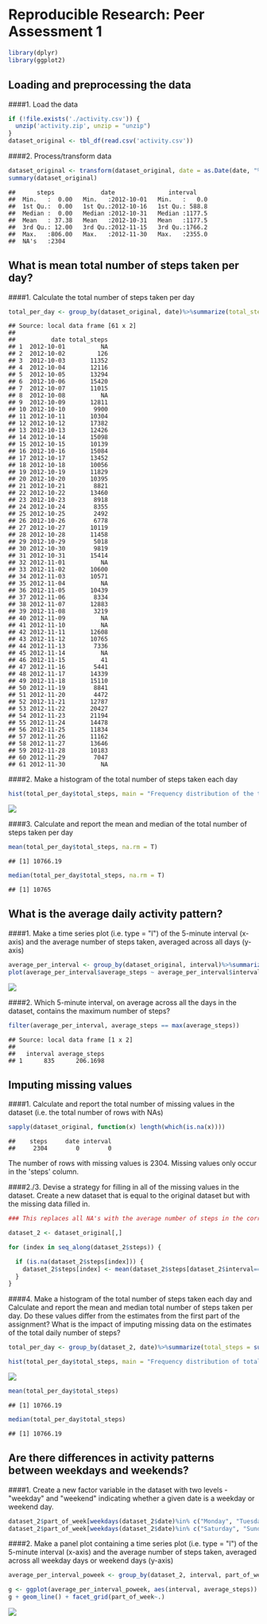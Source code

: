# Reproducible Research: Peer Assessment 1


```r
library(dplyr)
library(ggplot2)
```

## Loading and preprocessing the data

####1. Load the data

```r
if (!file.exists('./activity.csv')) {
  unzip('activity.zip', unzip = "unzip")
}
dataset_original <- tbl_df(read.csv('activity.csv'))
```

####2. Process/transform data

```r
dataset_original <- transform(dataset_original, date = as.Date(date, "%Y-%m-%d"))
summary(dataset_original)
```

```
##      steps             date               interval     
##  Min.   :  0.00   Min.   :2012-10-01   Min.   :   0.0  
##  1st Qu.:  0.00   1st Qu.:2012-10-16   1st Qu.: 588.8  
##  Median :  0.00   Median :2012-10-31   Median :1177.5  
##  Mean   : 37.38   Mean   :2012-10-31   Mean   :1177.5  
##  3rd Qu.: 12.00   3rd Qu.:2012-11-15   3rd Qu.:1766.2  
##  Max.   :806.00   Max.   :2012-11-30   Max.   :2355.0  
##  NA's   :2304
```


## What is mean total number of steps taken per day?

####1. Calculate the total number of steps taken per day

```r
total_per_day <- group_by(dataset_original, date)%>%summarize(total_steps = sum(steps)); print(total_per_day, n = 61)
```

```
## Source: local data frame [61 x 2]
## 
##          date total_steps
## 1  2012-10-01          NA
## 2  2012-10-02         126
## 3  2012-10-03       11352
## 4  2012-10-04       12116
## 5  2012-10-05       13294
## 6  2012-10-06       15420
## 7  2012-10-07       11015
## 8  2012-10-08          NA
## 9  2012-10-09       12811
## 10 2012-10-10        9900
## 11 2012-10-11       10304
## 12 2012-10-12       17382
## 13 2012-10-13       12426
## 14 2012-10-14       15098
## 15 2012-10-15       10139
## 16 2012-10-16       15084
## 17 2012-10-17       13452
## 18 2012-10-18       10056
## 19 2012-10-19       11829
## 20 2012-10-20       10395
## 21 2012-10-21        8821
## 22 2012-10-22       13460
## 23 2012-10-23        8918
## 24 2012-10-24        8355
## 25 2012-10-25        2492
## 26 2012-10-26        6778
## 27 2012-10-27       10119
## 28 2012-10-28       11458
## 29 2012-10-29        5018
## 30 2012-10-30        9819
## 31 2012-10-31       15414
## 32 2012-11-01          NA
## 33 2012-11-02       10600
## 34 2012-11-03       10571
## 35 2012-11-04          NA
## 36 2012-11-05       10439
## 37 2012-11-06        8334
## 38 2012-11-07       12883
## 39 2012-11-08        3219
## 40 2012-11-09          NA
## 41 2012-11-10          NA
## 42 2012-11-11       12608
## 43 2012-11-12       10765
## 44 2012-11-13        7336
## 45 2012-11-14          NA
## 46 2012-11-15          41
## 47 2012-11-16        5441
## 48 2012-11-17       14339
## 49 2012-11-18       15110
## 50 2012-11-19        8841
## 51 2012-11-20        4472
## 52 2012-11-21       12787
## 53 2012-11-22       20427
## 54 2012-11-23       21194
## 55 2012-11-24       14478
## 56 2012-11-25       11834
## 57 2012-11-26       11162
## 58 2012-11-27       13646
## 59 2012-11-28       10183
## 60 2012-11-29        7047
## 61 2012-11-30          NA
```

####2. Make a histogram of the total number of steps taken each day


```r
hist(total_per_day$total_steps, main = "Frequency distribution of the total steps per day", xlab = "Number of steps")
```

![](PA1_template_files/figure-html/unnamed-chunk-4-1.png) 

####3. Calculate and report the mean and median of the total number of steps taken per day

```r
mean(total_per_day$total_steps, na.rm = T)
```

```
## [1] 10766.19
```

```r
median(total_per_day$total_steps, na.rm = T)
```

```
## [1] 10765
```


## What is the average daily activity pattern?

####1. Make a time series plot (i.e. type = "l") of the 5-minute interval (x-axis) and the average number of steps taken, averaged across all days (y-axis)

```r
average_per_interval <- group_by(dataset_original, interval)%>%summarize(average_steps = mean(steps, na.rm = T))
plot(average_per_interval$average_steps ~ average_per_interval$interval, type = "l", main = "Average number of steps per interval", xlab = "Interval", ylab = "Average number of steps")
```

![](PA1_template_files/figure-html/unnamed-chunk-6-1.png) 

####2. Which 5-minute interval, on average across all the days in the dataset, contains the maximum number of steps?

```r
filter(average_per_interval, average_steps == max(average_steps))
```

```
## Source: local data frame [1 x 2]
## 
##   interval average_steps
## 1      835      206.1698
```

## Imputing missing values

####1. Calculate and report the total number of missing values in the dataset (i.e. the total number of rows with NAs)

```r
sapply(dataset_original, function(x) length(which(is.na(x))))
```

```
##    steps     date interval 
##     2304        0        0
```
The number of rows with missing values is 2304. Missing values only occur in the 'steps' column.

####2./3. Devise a strategy for filling in all of the missing values in the dataset. Create a new dataset that is equal to the original dataset but with the missing data filled in.

```r
### This replaces all NA's with the average number of steps in the corresponding interval, averaged accross all days:

dataset_2 <- dataset_original[,] 

for (index in seq_along(dataset_2$steps)) {

  if (is.na(dataset_2$steps[index])) {
    dataset_2$steps[index] <- mean(dataset_2$steps[dataset_2$interval==dataset_2$interval[index]], na.rm = T)
  }
}
```

####4. Make a histogram of the total number of steps taken each day and Calculate and report the mean and median total number of steps taken per day. Do these values differ from the estimates from the first part of the assignment? What is the impact of imputing missing data on the estimates of the total daily number of steps?

```r
total_per_day <- group_by(dataset_2, date)%>%summarize(total_steps = sum(steps))

hist(total_per_day$total_steps, main = "Frequency distribution of total steps per day", xlab = "Total steps per day")
```

![](PA1_template_files/figure-html/unnamed-chunk-10-1.png) 

```r
mean(total_per_day$total_steps)
```

```
## [1] 10766.19
```

```r
median(total_per_day$total_steps)
```

```
## [1] 10766.19
```

## Are there differences in activity patterns between weekdays and weekends?

####1. Create a new factor variable in the dataset with two levels - "weekday" and "weekend" indicating whether a given date is a weekday or weekend day.

```r
dataset_2$part_of_week[weekdays(dataset_2$date)%in% c("Monday", "Tuesday", "Wednesday", "Thursday", "Friday")] = 'weekday'
dataset_2$part_of_week[weekdays(dataset_2$date)%in% c("Saturday", "Sunday")] = 'weekend'
```

####2. Make a panel plot containing a time series plot (i.e. type = "l") of the 5-minute interval (x-axis) and the average number of steps taken, averaged across all weekday days or weekend days (y-axis)

```r
average_per_interval_poweek <- group_by(dataset_2, interval, part_of_week)%>%summarize(average_steps = mean(steps))

g <- ggplot(average_per_interval_poweek, aes(interval, average_steps))
g + geom_line() + facet_grid(part_of_week~.)
```

![](PA1_template_files/figure-html/unnamed-chunk-12-1.png) 
